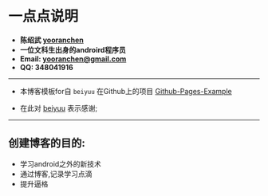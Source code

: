 #	一点点说明
*	**陈绍武 [yooranchen](https://yooranchen.github.io)**
*	**一位文科生出身的androird程序员**
*	**Email: <yooranchen@gmail.com>**
*	**QQ: 348041916**
***
*	本博客模板for自 `beiyuu`  在Github上的项目 [Github-Pages-Example](https://github.com/beiyuu/Github-Pages-Example)

*	在此对 [beiyuu](http://beiyuu.com/) 表示感谢;
***
##	创建博客的目的:
*	学习android之外的新技术
*	通过博客,记录学习点滴
*	提升逼格